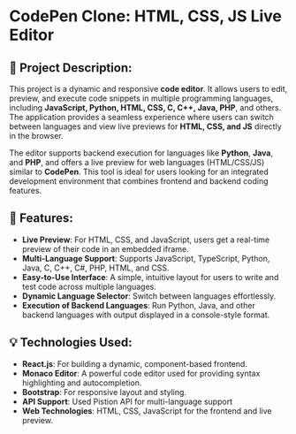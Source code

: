# CodePen Clone: HTML, CSS, JS Live Editor

## 🚀 Project Description:
This project is a dynamic and responsive **code editor**. It allows users to edit, preview, and execute code snippets in multiple programming languages, including **JavaScript, Python, HTML, CSS, C, C++, Java, PHP**, and others. The application provides a seamless experience where users can switch between languages and view live previews for **HTML, CSS, and JS** directly in the browser.

The editor supports backend execution for languages like **Python**, **Java**, and **PHP**, and offers a live preview for web languages (HTML/CSS/JS) similar to **CodePen**. This tool is ideal for users looking for an integrated development environment that combines frontend and backend coding features.

## 🔧 Features:
- **Live Preview**: For HTML, CSS, and JavaScript, users get a real-time preview of their code in an embedded iframe.
- **Multi-Language Support**: Supports JavaScript, TypeScript, Python, Java, C, C++, C#, PHP, HTML, and CSS.
- **Easy-to-Use Interface**: A simple, intuitive layout for users to write and test code across multiple languages.
- **Dynamic Language Selector**: Switch between languages effortlessly.
- **Execution of Backend Languages**: Run Python, Java, and other backend languages with output displayed in a console-style format.

## 💡 Technologies Used:
- **React.js**: For building a dynamic, component-based frontend.
- **Monaco Editor**: A powerful code editor used for providing syntax highlighting and autocompletion.
- **Bootstrap**: For responsive layout and styling.
- **API Support**: Used Pistion API for multi-language support
- **Web Technologies**: HTML, CSS, JavaScript for the frontend and live preview.
